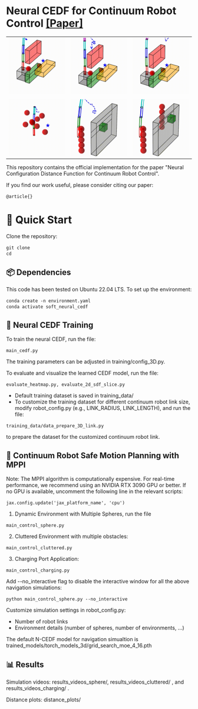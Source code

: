 Neural CEDF for Continuum Robot Control [[Paper]](https://arxiv.org)
===========================================


|   |   |   |
|:---:|:---:|:---:|
| ![](gif_results/cluttered_link4.gif) | ![](gif_results/cluttered_link5.gif) | ![](gif_results/cluttered_link7.gif) |
|   |   |   |
| ![](gif_results/sphere_env2_link4.gif) | ![](gif_results/charging_link4.gif) | ![](gif_results/charging_link5.gif) |

This repository contains the official implementation for the paper "Neural Configuration Distance Function for Continuum Robot Control".

If you find our work useful, please consider citing our paper:
```
@article{}
```


# 🚀 Quick Start
Clone the repository: 

```
git clone 
cd 
```

## 📦 Dependencies
This code has been tested on Ubuntu 22.04 LTS. To set up the environment:

```
conda create -n environment.yaml
conda activate soft_neural_cedf
```


## 🧠 Neural CEDF Training

To train the neural CEDF, run the file:
```
main_cedf.py
```
The training parameters can be adjusted in training/config_3D.py. 


To evaluate and visualize the learned CEDF model, run the file: 
```
evaluate_heatmap.py, evaluate_2d_sdf_slice.py
```

*   Default training dataset is saved in training_data/
*   To customize the training dataset for different continuum robot link size, modify robot_config.py (e.g., LINK_RADIUS, LINK_LENGTH), and run the file:

```
training_data/data_prepare_3D_link.py
```
    
to prepare the dataset for the customized continuum robot link. 



## 🤖 Continuum Robot Safe Motion Planning with MPPI 

Note: The MPPI algorithm is computationally expensive. For real-time performance, we recommend using an NVIDIA RTX 3090 GPU or better. If no GPU is available, uncomment the following line in the relevant scripts:

```
jax.config.update('jax_platform_name', 'cpu')
```


1. Dynamic Environment with Multiple Spheres, run the file
```
main_control_sphere.py
```

2. Cluttered Environment with multiple obstacles: 
```
main_control_cluttered.py
```

3. Charging Port Application: 
```
main_control_charging.py
```

Add --no_interactive flag to disable the interactive window for all the above navigation simulations:
```
python main_control_sphere.py --no_interactive
```

Customize simulation settings in robot_config.py: 
*  Number of robot links
*  Environment details (number of spheres, number of environments, ...)


The default N-CEDF model for navigation simualtion is trained_models/torch_models_3d/grid_search_moe_4_16.pth

## 📊 Results

Simulation videos: results_videos_sphere/, results_videos_cluttered/ , and results_videos_charging/ . 

Distance plots: distance_plots/

